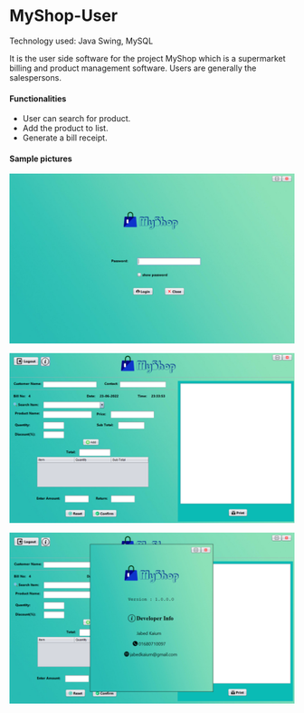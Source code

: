 
# MyShop-User

Technology used: Java Swing, MySQL

It is the user side software for the project MyShop which is a supermarket billing and product management software.
Users are generally the salespersons.

#### Functionalities

<ul>
    <li>User can search for product.</li>
    <li>Add the product to list.</li>
    <li>Generate a bill receipt.</li>
</ul>

#### Sample pictures

![login page](./app_sample_picture/1.png)

![homepage](./app_sample_picture/2.png)

![about](./app_sample_picture/3.png)
